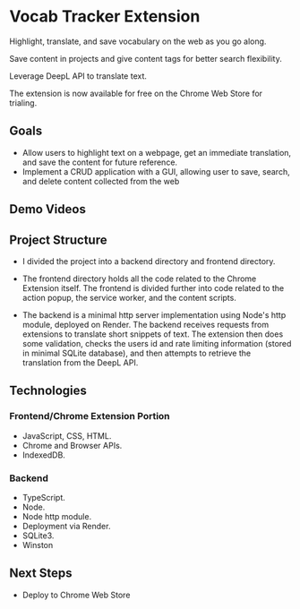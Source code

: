 # Vocab Tracker Extension

Highlight, translate, and save vocabulary on the web as you go along.

Save content in projects and give content tags for better search flexibility.

Leverage DeepL API to translate text.

The extension is now available for free on the Chrome Web Store for trialing. 


## Goals

- Allow users to highlight text on a webpage, get an immediate translation, and save the content
for future reference. 
- Implement a CRUD application with a GUI, allowing user to save, search, and delete content collected
from the web


## Demo Videos

## Project Structure

- I divided the project into a backend directory and frontend directory. 

- The frontend directory holds all the code related to the Chrome 
Extension itself. The frontend is divided further into code related to the action popup, the service worker, and the content scripts.

- The backend is a minimal http server implementation using Node's http module, deployed on Render.
The backend receives requests from extensions to translate short snippets of text. The extension then does some validation, checks the users id and rate limiting information (stored in minimal SQLite database), and then attempts to retrieve the translation from the DeepL API.


## Technologies

### Frontend/Chrome Extension Portion
- JavaScript, CSS, HTML.
- Chrome and Browser APIs.
- IndexedDB.

### Backend
- TypeScript.
- Node.
- Node http module.
- Deployment via Render.
- SQLite3.
- Winston

## Next Steps

- Deploy to Chrome Web Store

